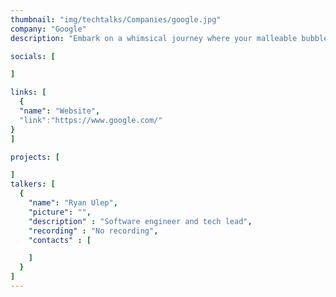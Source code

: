 ```yaml
---
thumbnail: "img/techtalks/Companies/google.jpg"
company: "Google"
description: "Embark on a whimsical journey where your malleable bubble gum avatar masters the art of transformation, morphing into various forms to navigate a world where the environment itself guides your path. Discover the enchanting mechanics of shape-shifting as you adapt to the ever-changing landscapes, turning each twist and turn into an adventure that tests the limits of your bubble-gummed ingenuity."

socials: [

]

links: [
  {
  "name": "Website",
  "link":"https://www.google.com/"
}
]

projects: [

]
talkers: [
  {
    "name": "Ryan Ulep",
    "picture": "",
    "description" : "Software engineer and tech lead",
    "recording" : "No recording",
    "contacts" : [

    ]
  }
]
---
```

